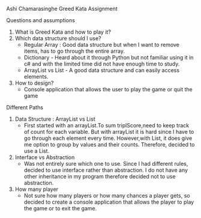 Ashi Chamarasinghe
Greed Kata Assignment

Questions and assumptions
1. What is Greed Kata and how to play it?
2. Which data structure should I use?
   - Regular Array : Good data structure but when I want to remove items, has to go through the entire array.
   - Dictionary - Heard about it through Python but not familiar using it in c# and with the limited time did not 
                              have enough time to study.
   - ArrayList vs List - A good data structure and can easily access elements. 
3. How to design?
   - Console application that allows the user to play the game or quit the game
		
Different Paths 
1. Data Structure : ArrayList vs List
   - First started with an arrayList.To sum triplScore,need to keep track of count for each variable. 
		But with arrayList it is hard since I have to go through each element every time. However,with List, 
		it does give me option to group by values and their counts. Therefore, decided to use a List. 
2. Interface vs Abstraction
   - Was not entirely sure which one to use. Since I had different rules, decided to use interface rather than abstraction. I do not 		have any other inheritance in my program therefore decided not to use abstraction. 
3. How many player
   - Not sure how many players or how many chances a player gets, so decided to create a console application that 
                allows the player to play the game or to exit the game. 
		
